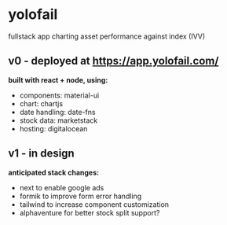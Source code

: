 # yolofail

fullstack app charting asset performance against index (IVV)

## v0 - deployed at https://app.yolofail.com/

**built with react + node, using:**

- components: material-ui
- chart: chartjs
- date handling: date-fns
- stock data: marketstack
- hosting: digitalocean

## v1 - in design

**anticipated stack changes:**

- next to enable google ads
- formik to improve form error handling
- tailwind to increase component customization
- alphaventure for better stock split support?
